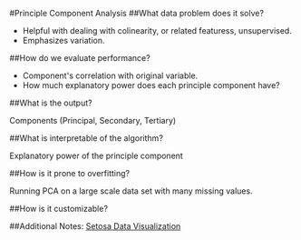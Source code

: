 #Principle Component Analysis
##What data problem does it solve?

* Helpful with dealing with colinearity, or related featuress, unsupervised.
* Emphasizes variation.

##How do we evaluate performance?

* Component's correlation with original variable.
* How much explanatory power does each principle component have?   

##What is the output?

Components (Principal, Secondary, Tertiary)

##What is interpretable of the algorithm?

Explanatory power of the principle component

##How is it prone to overfitting?

Running PCA on a large scale data set with many missing values.

##How is it customizable?


##Additional Notes:
[Setosa Data Visualization](http://setosa.io/ev/principal-component-analysis/)